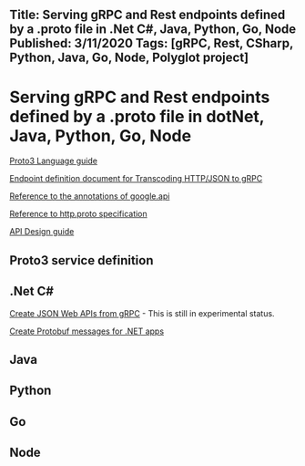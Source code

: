 Title: Serving gRPC and Rest endpoints defined by a .proto file in .Net C#, Java, Python, Go, Node
Published: 3/11/2020
Tags: [gRPC, Rest, CSharp, Python, Java, Go, Node, Polyglot project] 
---

# Serving gRPC and Rest endpoints defined by a .proto file in dotNet, Java, Python, Go, Node

[Proto3 Language guide](https://developers.google.com/protocol-buffers/docs/proto3)

[Endpoint definition document for Transcoding HTTP/JSON to gRPC ](https://cloud.google.com/endpoints/docs/grpc/transcoding)

[Reference to the annotations of google.api](https://github.com/googleapis/googleapis/blob/9a10f6ec3d9193ae8b2971c3d2336320c5c188ff/google/api/annotations.proto)

[Reference to http.proto specification ](https://github.com/googleapis/googleapis/blob/ca1372c6d7bcb199638ebfdb40d2b2660bab7b88/google/api/http.proto)

[API Design guide](https://cloud.google.com/apis/design/standard_methods)

## Proto3 service definition


## .Net C#

[Create JSON Web APIs from gRPC](https://docs.microsoft.com/en-us/aspnet/core/grpc/httpapi?view=aspnetcore-3.1) - This is still in experimental status. 

[Create Protobuf messages for .NET apps](https://docs.microsoft.com/en-us/aspnet/core/grpc/protobuf?view=aspnetcore-3.1)

## Java

## Python

## Go 

## Node

